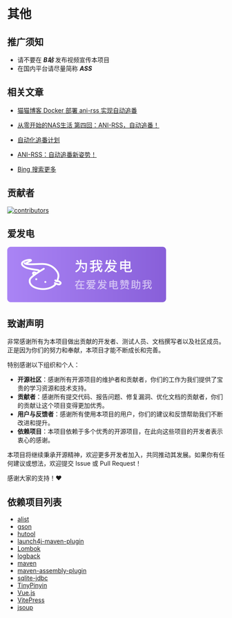 # 其他

## 推广须知

- 请不要在 ***B站*** 发布视频宣传本项目
- 在国内平台请尽量简称 ***ASS***

## 相关文章

- [猫猫博客 Docker 部署 ani-rss 实现自动追番](https://catcat.blog/docker-ani-rss.html)

- [从零开始的NAS生活 第四回：ANI-RSS，自动追番！](https://www.wtsss.fun/archives/qhaQ3M7v)

- [自动化追番计划](http://jinghuashang.cn/posts/8f622332.html)

- [ANI-RSS：自动追番新姿势！](https://www.himiku.com/archives/ani-rss.html)

- [Bing 搜索更多](https://www.bing.com/search?q="ani-rss"+"部署")

## 贡献者

<a href="https://github.com/wushuo894/ani-rss/graphs/contributors" target="_blank">
  <img src="https://contrib.rocks/image?repo=wushuo894/ani-rss" alt="contributors" />
</a>

## 爱发电

<a href="https://afdian.com/a/wushuo894" target="_blank">
    <img src="./image/support_aifadian.svg" alt="support_aifadian" />
</a>

## 致谢声明

非常感谢所有为本项目做出贡献的开发者、测试人员、文档撰写者以及社区成员。正是因为你们的努力和奉献，本项目才能不断成长和完善。

特别感谢以下组织和个人：

- **开源社区**：感谢所有开源项目的维护者和贡献者，你们的工作为我们提供了宝贵的学习资源和技术支持。
- **贡献者**：感谢所有提交代码、报告问题、修复漏洞、优化文档的贡献者，你们的贡献让这个项目变得更加优秀。
- **用户与反馈者**：感谢所有使用本项目的用户，你们的建议和反馈帮助我们不断改进和提升。
- **依赖项目**：本项目依赖于多个优秀的开源项目，在此向这些项目的开发者表示衷心的感谢。

本项目将继续秉承开源精神，欢迎更多开发者加入，共同推动其发展。如果你有任何建议或想法，欢迎提交 Issue 或 Pull Request！

感谢大家的支持！❤️

## 依赖项目列表

- [alist](https://github.com/AlistGo/alist)
- [gson](https://github.com/google/gson)
- [hutool](https://hutool.cn/)
- [launch4j-maven-plugin](https://github.com/orphan-oss/launch4j-maven-plugin)
- [Lombok](https://github.com/projectlombok/lombok)
- [logback](https://github.com/qos-ch/logback)
- [maven](https://github.com/apache/maven)
- [maven-assembly-plugin](https://github.com/apache/maven-assembly-plugin)
- [sqlite-jdbc](https://github.com/xerial/sqlite-jdbc)
- [TinyPinyin](https://github.com/promeG/TinyPinyin)
- [Vue.js](https://cn.vuejs.org/)
- [VitePress](https://vitepress.dev/zh/)
- [jsoup](https://github.com/jhy/jsoup)
